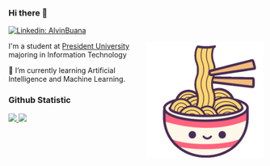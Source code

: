 ### Hi there 👋
[![Linkedin: AlvinBuana](https://img.shields.io/badge/-AlvinBuana-blue?style=flat-square&logo=Linkedin&logoColor=white&link=https://www.linkedin.com/in/alvinbuana/)](https://www.linkedin.com/in/alvinbuana/)

<img align='right' src="28029917_170x100.gif" width="230">

I'm a student at [President University](https://www.president.ac.id/) majoring in Information Technology

🌱 I’m currently learning  Artificial Intelligence and Machine Learning.





### Github Statistic
<p align="left">
<a href="https://github.com/dimasmds">
  <img height="180em" src="https://github-readme-stats-eight-theta.vercel.app/api?username=Alvin-Buana&show_icons=true&theme=algolia&include_all_commits=true&count_private=true"/>
  <img height="180em" src="https://github-readme-stats-eight-theta.vercel.app/api/top-langs/?username=Alvin-Buana&layout=compact&langs_count=8&theme=algolia"/>
</a>
</p>



<!--
**Alvin-Buana/Alvin-Buana** is a ✨ _special_ ✨ repository because its `README.md` (this file) appears on your GitHub profile.

Here are some ideas to get you started:

- 🔭 I’m currently working on ...
- 🌱 I’m currently learning ...
- 👯 I’m looking to collaborate on ...
- 🤔 I’m looking for help with ...
- 💬 Ask me about ...
- 📫 How to reach me: ...
- 😄 Pronouns: ...
- ⚡ Fun fact: ...
-->
